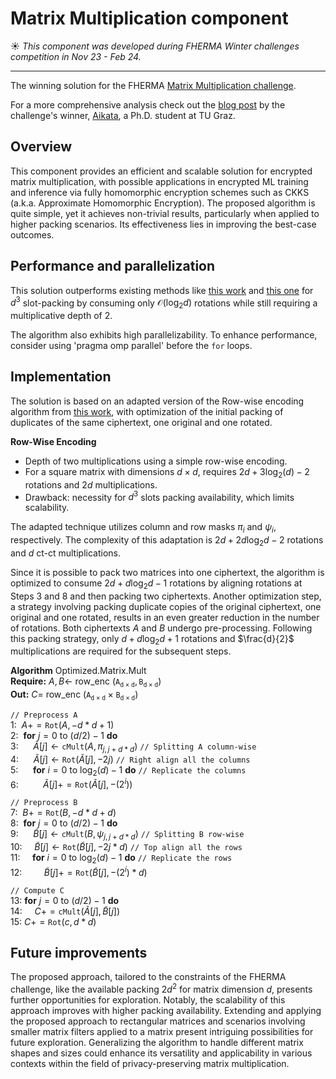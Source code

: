 # Matrix Multiplication component
☀️ *This component was developed during FHERMA Winter challenges competition in Nov 23 - Feb 24.*

---
The winning solution for the FHERMA [Matrix Multiplication challenge](https://fherma.io/challenges/652bf669485c878710fd020b).

For a more comprehensive analysis check out the [blog post](https://fherma.io/content/65de4152bfa5f4ea4471701e) by the challenge's winner, [Aikata](https://www.iaik.tugraz.at/person/aikata-aikata/), a Ph.D. student at TU Graz.

## Overview

This component provides an efficient and scalable solution for encrypted matrix multiplication, with possible applications in encrypted ML training and inference via fully homomorphic encryption schemes such as CKKS (a.k.a. Approximate Homomorphic Encryption).
The proposed algorithm is quite simple, yet it achieves non-trivial results, particularly when applied to higher packing scenarios.
Its effectiveness lies in improving the best-case outcomes.

## Performance and parallelization

This solution outperforms existing methods like [this work](https://eprint.iacr.org/2023/1649.pdf) and [this one](https://eprint.iacr.org/2018/1041.pdf) for $d^3$ slot-packing by consuming only $\mathcal{O}(\log_2{d})$ rotations while still requiring a multiplicative depth of 2.

The algorithm also exhibits high parallelizability.
To enhance performance, consider using 'pragma omp parallel' before the `for` loops.

## Implementation

The solution is based on an adapted version of the Row-wise encoding algorithm from [this work](https://eprint.iacr.org/2023/1649.pdf), with optimization of the initial packing of duplicates of the same ciphertext, one original and one rotated.

**Row-Wise Encoding**
- Depth of two multiplications using a simple row-wise encoding.
- For a square matrix with dimensions $d\times d$, requires $2 d+3\log_2(d)-2$ rotations and $2d$ multiplications.
- Drawback: necessity for $d^3$ slots packing availability, which limits scalability.

The adapted technique utilizes column and row masks $\pi_i$ and $\psi_i$, respectively.
The complexity of this adaptation is $2d+2d\log_2{d}-2$ rotations and $d$ ct-ct multiplications.

Since it is possible to pack two matrices into one ciphertext, the algorithm is optimized to consume $2d+d\log_2{d}-1$ rotations by aligning rotations at Steps 3 and 8 and then packing two ciphertexts.
Another optimization step, a strategy involving packing duplicate copies of the original ciphertext, one original and one rotated, results in an even greater reduction in the number of rotations.
Both ciphertexts $A$ and $B$ undergo pre-processing.
Following this packing strategy, only $d+d\log_2{d}+1$ rotations and $\frac{d}{2}$ multiplications are required for the subsequent steps.

**Algorithm** Optimized.Matrix.Mult\
**Require:** $A,B \leftarrow$ row_enc $(\mathtt{A_{d\times d}},\mathtt{B_{d\times d}})$\
**Out:** $C=$ row_enc $(\mathtt{A_{d\times d}}\times\mathtt{B_{d\times d}})$


`// Preprocess A`\
1: &nbsp;$A +=  \texttt{Rot}(A, -d*d+1 )$\
2: &nbsp;**for** $j=0$ to $(d/2)-1$ **do**\
3: &nbsp;&nbsp;&nbsp;&nbsp;&nbsp;$\tilde{A}[j] \leftarrow  \texttt{cMult}(A, \pi_{j,j+d*d} )$ `// Splitting A column-wise`\
4: &nbsp;&nbsp;&nbsp;&nbsp;&nbsp;$\tilde{A}[j] \leftarrow  \texttt{Rot}(\tilde{A}[j],-2j)$ `// Right align all the columns`\
5: &nbsp;&nbsp;&nbsp;&nbsp;&nbsp;**for** $i=0$ to $\log_2(d)-1$ **do** `// Replicate the columns`\
6: &nbsp;&nbsp;&nbsp;&nbsp;&nbsp;&nbsp;&nbsp;&nbsp;&nbsp;$\tilde{A}[j] +=  \texttt{Rot}(\tilde{A}[j], -(2^i) )$

`// Preprocess B`\
7: &nbsp;$B +=  \texttt{Rot}(B, -d*d+d )$\
8: &nbsp;**for** $j=0$ to $(d/2)-1$ **do**\
9: &nbsp;&nbsp;&nbsp;&nbsp;&nbsp;$\tilde{B}[j] \leftarrow  \texttt{cMult}(B, \psi_{j,j+d*d} )$ `// Splitting B row-wise`\
10: &nbsp;&nbsp;&nbsp;&nbsp;$\tilde{B}[j] \leftarrow  \texttt{Rot}(\tilde{B}[j],-2j*d)$ `// Top align all the rows`\
11: &nbsp;&nbsp;&nbsp;&nbsp;**for** $i=0$ to $\log_2(d)-1$ **do** `// Replicate the rows`\
12: &nbsp;&nbsp;&nbsp;&nbsp;&nbsp;&nbsp;&nbsp;&nbsp;$\tilde{B}[j] +=  \texttt{Rot}(\tilde{B}[j], -(2^i)*d )$

`// Compute C`\
13: **for** $j=0$ to $(d/2)-1$ **do**\
14: &nbsp;&nbsp;&nbsp;&nbsp;$C += \texttt{cMult}(\tilde{A}[j],\tilde{B}[j] )$\
15: $C += \texttt{Rot}(c,d* d )$

## Future improvements

The proposed approach, tailored to the constraints of the FHERMA challenge, like the available packing $2d^2$ for matrix dimension $d$, presents further opportunities for exploration.
Notably, the scalability of this approach improves with higher packing availability.
Extending and applying the proposed approach to rectangular matrices and scenarios involving smaller matrix filters applied to a matrix present intriguing possibilities for future exploration.
Generalizing the algorithm to handle different matrix shapes and sizes could enhance its versatility and applicability in various contexts within the field of privacy-preserving matrix multiplication.
